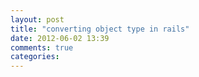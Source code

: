 ```yaml
---
layout: post
title: "converting object type in rails"
date: 2012-06-02 13:39
comments: true
categories: 
---
```


